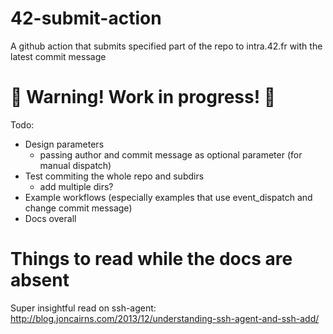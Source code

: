 # 42-submit-action
A github action that submits specified part of the repo to intra.42.fr with the latest commit message

# 🛑 Warning! Work in progress! 🛑

Todo:

+ Design parameters
    * passing author and commit message as optional parameter (for manual dispatch)
+ Test commiting the whole repo and subdirs
    * add multiple dirs?
+ Example workflows (especially examples that use event_dispatch and change commit message)
+ Docs overall

# Things to read while the docs are absent

Super insightful read on ssh-agent: http://blog.joncairns.com/2013/12/understanding-ssh-agent-and-ssh-add/
